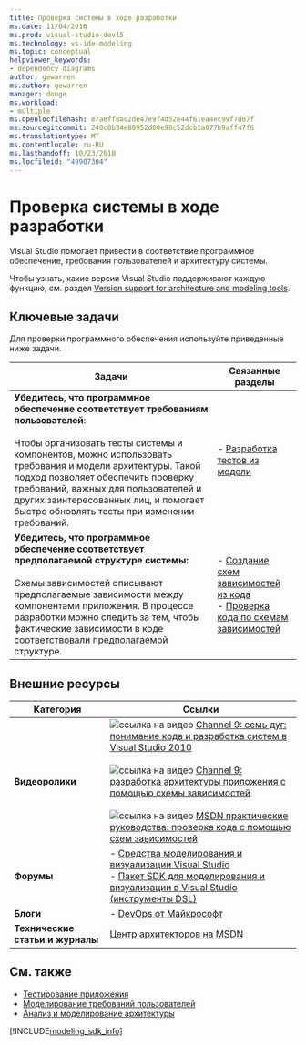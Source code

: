 ```yaml
---
title: Проверка системы в ходе разработки
ms.date: 11/04/2016
ms.prod: visual-studio-dev15
ms.technology: vs-ide-modeling
ms.topic: conceptual
helpviewer_keywords:
- dependency diagrams
author: gewarren
ms.author: gewarren
manager: douge
ms.workload:
- multiple
ms.openlocfilehash: e7a8ff8ac2de47e9f4d52e44f61ea4ec99f7d87f
ms.sourcegitcommit: 240c8b34e80952d00e90c52dcb1a077b9aff47f6
ms.translationtype: MT
ms.contentlocale: ru-RU
ms.lasthandoff: 10/23/2018
ms.locfileid: "49907304"
---
```

# <a name="validate-your-system-during-development"></a>Проверка системы в ходе разработки
Visual Studio помогает привести в соответствие программное обеспечение, требования пользователей и архитектуру системы.

 Чтобы узнать, какие версии Visual Studio поддерживают каждую функцию, см. раздел [Version support for architecture and modeling tools](../modeling/what-s-new-for-design-in-visual-studio.md#VersionSupport).

## <a name="key-tasks"></a>Ключевые задачи
 Для проверки программного обеспечения используйте приведенные ниже задачи.

|**Задачи**|**Связанные разделы**|
|-|-|
|**Убедитесь, что программное обеспечение соответствует требованиям пользователей**:<br /><br /> Чтобы организовать тесты системы и компонентов, можно использовать требования и модели архитектуры. Такой подход позволяет обеспечить проверку требований, важных для пользователей и других заинтересованных лиц, и помогает быстро обновлять тесты при изменении требований.|-   [Разработка тестов из модели](../modeling/develop-tests-from-a-model.md)|
|**Убедитесь, что программное обеспечение соответствует предполагаемой структуре системы:**<br /><br /> Схемы зависимостей описывают предполагаемые зависимости между компонентами приложения. В процессе разработки можно следить за тем, чтобы фактические зависимости в коде соответствовали предполагаемой структуре.|-   [Создание схем зависимостей из кода](../modeling/create-layer-diagrams-from-your-code.md)<br />-   [Проверка кода по схемам зависимостей](../modeling/validate-code-with-layer-diagrams.md)|

## <a name="external-resources"></a>Внешние ресурсы

|**Категория**|**Ссылки**|
|-|-|
|**Видеоролики**|![ссылка на видео](../data-tools/media/playvideo.gif) [Channel 9: семь дуг: понимание кода и разработка систем в Visual Studio 2010](http://go.microsoft.com/fwlink/?LinkId=216100)<br /><br /> ![ссылка на видео](../data-tools/media/playvideo.gif) [Channel 9: разработка архитектуры приложения с помощью схемы зависимостей](http://go.microsoft.com/fwlink/?LinkID=201117)<br /><br /> ![ссылка на видео](../data-tools/media/playvideo.gif) [MSDN практические руководства: проверка кода с помощью схем зависимостей](http://go.microsoft.com/fwlink/?LinkID=214405)|
|**Форумы**|-   [Средства моделирования и визуализации Visual Studio](http://go.microsoft.com/fwlink/?LinkId=184720)<br />-   [Пакет SDK для моделирования и визуализации в Visual Studio (инструменты DSL)](http://go.microsoft.com/fwlink/?LinkId=184721)|
|**Блоги**|-   [DevOps от Майкрософт](https://blogs.msdn.microsoft.com/devops/)|
|**Технические статьи и журналы**|[Центр архитекторов на MSDN](http://go.microsoft.com/fwlink/?LinkId=201343)|

## <a name="see-also"></a>См. также

- [Тестирование приложения](/azure/devops/test/overview?view=vsts)
- [Моделирование требований пользователей](../modeling/model-user-requirements.md)
- [Анализ и моделирование архитектуры](../modeling/analyze-and-model-your-architecture.md)

[!INCLUDE[modeling_sdk_info](includes/modeling_sdk_info.md)]

